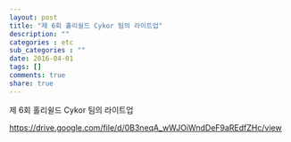 ```yaml
---
layout: post
title: "제 6회 홀리쉴드 Cykor 팀의 라이트업"
description: ""
categories : etc
sub_categories : ""
date: 2016-04-01
tags: []
comments: true
share: true
---
```


제 6회 홀리쉴드 Cykor 팀의 라이트업

https://drive.google.com/file/d/0B3neqA_wWJOiWndDeF9aREdfZHc/view

